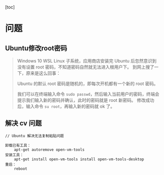 [toc]

# 问题

## Ubuntu修改root密码

> Windows 10 WSL Linux 子系统，应用商店安装完 Ubuntu 后忽然意识到没有设置 root 密码，不知道密码自然就无法进入根用户下。
> 到网上搜了一下，原来是这么回事：
>
> Ubuntu 的默认 root 密码是随机的，即每次开机都有一个新的 root 密码。
>
> 我们可以在终端输入命令 `sudo passwd`，然后输入当前用户的密码，终端会提示我们输入新的密码并确认，此时的密码就是 root 新密码。
> 修改成功后，输入命令 `su root`，再输入新的密码就 ok 了。

## 解决 cv 问题

```
// Ubuntu 解决无法复制粘贴问题

卸载已有工具：
	apt-get autoremove open-vm-tools 
安装工具： 
	apt-get install open-vm-tools install open-vm-tools-desktop
重启：
	reboot
```

